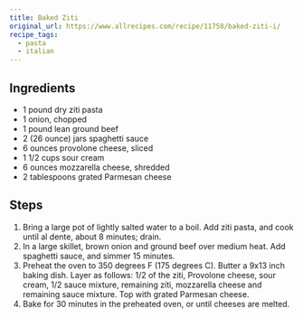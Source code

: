 ```yaml
---
title: Baked Ziti
original_url: https://www.allrecipes.com/recipe/11758/baked-ziti-i/
recipe_tags:
  - pasta
  - italian
---
```


## Ingredients

* 1 pound dry ziti pasta
* 1 onion, chopped
* 1 pound lean ground beef
* 2 (26 ounce) jars spaghetti sauce
* 6 ounces provolone cheese, sliced
* 1 1/2 cups sour cream
* 6 ounces mozzarella cheese, shredded
* 2 tablespoons grated Parmesan cheese 
 
## Steps

1. Bring a large pot of lightly salted water to a boil. Add ziti pasta, and cook until al dente, about 8 minutes; drain.
1. In a large skillet, brown onion and ground beef over medium heat. Add spaghetti sauce, and simmer 15 minutes.
1. Preheat the oven to 350 degrees F (175 degrees C). Butter a 9x13 inch baking dish. Layer as follows: 1/2 of the ziti, Provolone cheese, sour cream, 1/2 sauce mixture, remaining ziti, mozzarella cheese and remaining sauce mixture. Top with grated Parmesan cheese.
1. Bake for 30 minutes in the preheated oven, or until cheeses are melted.

